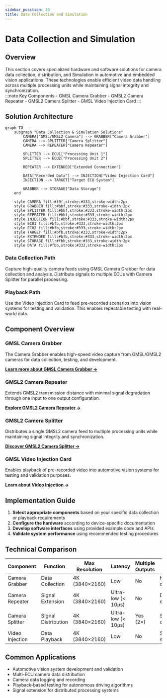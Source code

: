 ```yaml
---
sidebar_position: 30
title: Data Collection and Simulation
---
```


# Data Collection and Simulation

## Overview

<div className="row">
  <div className="col col--7">
    This section covers specialized hardware and software solutions for camera data collection, distribution, and Simulation in automotive and embedded vision applications. These technologies enable efficient video data handling across multiple processing units while maintaining signal integrity and synchronization.
  </div>
  <div className="col col--5">
    :::note Key Components
    - GMSL Camera Grabber
    - GMSL2 Camera Repeater
    - GMSL2 Camera Splitter
    - GMSL Video Injection Card
    :::
  </div>
</div>

## Solution Architecture

```mermaid
graph TD
    subgraph "Data Collection & Simulation Solutions"
        CAMERA["GMSL/GMSL2 Camera"] --> GRABBER["Camera Grabber"]
        CAMERA --> SPLITTER["Camera Splitter"]
        CAMERA --> REPEATER["Camera Repeater"]
        
        SPLITTER --> ECU1["Processing Unit 1"]
        SPLITTER --> ECU2["Processing Unit 2"]
        
        REPEATER --> EXTENDED["Extended Connection"]
        
        DATA["Recorded Data"] --> INJECTION["Video Injection Card"]
        INJECTION --> TARGET["Target ECU System"]
        
        GRABBER --> STORAGE["Data Storage"]
    end
    
    style CAMERA fill:#f9f,stroke:#333,stroke-width:2px
    style GRABBER fill:#bbf,stroke:#333,stroke-width:2px
    style SPLITTER fill:#bbf,stroke:#333,stroke-width:2px
    style REPEATER fill:#bbf,stroke:#333,stroke-width:2px
    style INJECTION fill:#bbf,stroke:#333,stroke-width:2px
    style ECU1 fill:#bfb,stroke:#333,stroke-width:2px
    style ECU2 fill:#bfb,stroke:#333,stroke-width:2px
    style TARGET fill:#bfb,stroke:#333,stroke-width:2px
    style EXTENDED fill:#bfb,stroke:#333,stroke-width:2px
    style STORAGE fill:#fbb,stroke:#333,stroke-width:2px
    style DATA fill:#fbb,stroke:#333,stroke-width:2px
```

<div className="row" style={{marginTop: '2rem', marginBottom: '2rem'}}>
  <div className="col col--6">
    <div className="card" style={{height: '100%'}}>
      <div className="card__header">
        <h3>Data Collection Path</h3>
      </div>
      <div className="card__body">
        <p>Capture high-quality camera feeds using GMSL Camera Grabber for data collection and analysis. Distribute signals to multiple ECUs with Camera Splitter for parallel processing.</p>
      </div>
    </div>
  </div>
  <div className="col col--6">
    <div className="card" style={{height: '100%'}}>
      <div className="card__header">
        <h3>Playback Path</h3>
      </div>
      <div className="card__body">
        <p>Use the Video Injection Card to feed pre-recorded scenarios into vision systems for testing and validation. This enables repeatable testing with real-world data.</p>
      </div>
    </div>
  </div>
</div>

## Component Overview

### GMSL Camera Grabber

The Camera Grabber enables high-speed video capture from GMSL/GMSL2 cameras for data collection, testing, and development.

**[Learn more about GMSL Camera Grabber →](/docs/3_1_GMSL2_3_Camera_Grabber/Getting_Started/CCG3-8H.md)**

### GMSL2 Camera Repeater

Extends GMSL2 transmission distance with minimal signal degradation through one input to one output configuration.

**[Explore GMSL2 Camera Repeater →](/docs/3_2_GMSL2_Camera_Repeater/GMSL2_Camera_Repeater)**

### GMSL2 Camera Splitter

Distributes a single GMSL2 camera feed to multiple processing units while maintaining signal integrity and synchronization.

**[Discover GMSL2 Camera Splitter →](/docs/3_3_GMSL2_Camera_Splitter/GMSL2_Camera_Splitter)**

### GMSL Video Injection Card

Enables playback of pre-recorded video into automotive vision systems for testing and validation purposes.

**[Learn about Video Injection →](/docs/3_4_GMSL_Video_Injection_Card/Getting_Started/CIG4-8H.md)**

## Implementation Guide

1. **Select appropriate components** based on your specific data collection or playback requirements
2. **Configure the hardware** according to device-specific documentation
3. **Develop software interfaces** using provided example code and APIs
4. **Validate system performance** using recommended testing procedures

## Technical Comparison

<div className="table-responsive">

| Component | Function | Max Resolution | Latency | Multiple Outputs | Key Feature |
|----------|----------|----------------|---------|-----------------|-------------|
| Camera Grabber | Data Collection | 4K (3840×2160) | Low | No | High-speed data capture |
| Camera Repeater | Signal Extension | 4K (3840×2160) | Ultra-low (< 10μs) | No | Distance extension |
| Camera Splitter | Signal Distribution | 4K (3840×2160) | Ultra-low (< 10μs) | Yes (2×) | Synchronized outputs |
| Video Injection | Data Playback | 4K (3840×2160) | Low | No | Scenario simulation |

</div>

## Common Applications

- Automotive vision system development and validation
- Multi-ECU camera data distribution
- Camera data logging and recording
- Playback-based testing for autonomous driving algorithms
- Signal extension for distributed processing systems

